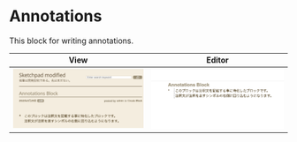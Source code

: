 # Annotations

This block for writing annotations.

|View|Editor|
|:-:|:-:|
|![View Screen Shot](../../assets/images/annotations%20-%20View.webp)|![Editor Screen Shot](../../assets/images/annotations%20-%20Edit.webp)|
